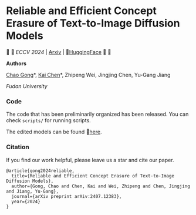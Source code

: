 # Reliable and Efficient Concept Erasure of Text-to-Image Diffusion Models

:star2: :star2: _ECCV 2024_ | [Arxiv](https://arxiv.org/abs/2407.12383) | :hugs:[HuggingFace](https://huggingface.co/ChaoGong/RECE) :star2: :star2:

**Authors**

[Chao Gong](https://scholar.google.com/citations?user=XYjTyOgAAAAJ&hl=zh-CN)\*, [Kai Chen](https://github.com/kay-ck)\*, Zhipeng Wei, Jingjing Chen, Yu-Gang Jiang

_Fudan University_

### Code

The code that has been preliminarily organized has been released. You can check `scripts/` for running scripts.

The edited models can be found :hugs:[here](https://huggingface.co/ChaoGong/RECE). 

### Citation
If you find our work helpful, please leave us a star and cite our paper.
  
  ```
  @article{gong2024reliable,
    title={Reliable and Efficient Concept Erasure of Text-to-Image Diffusion Models},
    author={Gong, Chao and Chen, Kai and Wei, Zhipeng and Chen, Jingjing and Jiang, Yu-Gang},
    journal={arXiv preprint arXiv:2407.12383},
    year={2024}
  }
  ```